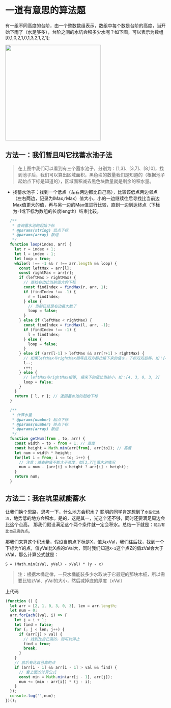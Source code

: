 # 一道有意思的算法题

有一组不同高度的台阶，由一个整数数组表示，数组中每个数是台阶的高度，当开始下雨了（水足够多），台阶之间的水坑会积多少水呢？如下图，可以表示为数组[0,1,0,2,1,0,1,3,2,1,2,1];

<img src="https://s2.ax1x.com/2019/01/17/kpAGz8.png" width="300">

## 方法一：我们暂且叫它找蓄水池子法

> 在上图中我们可以看到有三个蓄水池子，分别为：[1,3]、[3,7]、[8,10]，找到池子后，我们可以算出区域面积，黑色块的数量我们是知道的（根据池子起始点下标是知道的），区域面积减去黑色块数量就是剩余的积水量。

* 找蓄水池子：找到一个低点（左右两边都比自己高），比较该低点两边邻点（左右两边，记录为lMax,rMax）值大小，小的一边继续往后寻找比当前边Max值更大的值，再与另一边的Max值进行比较，直到一边到达终点（下标为-1或下标为数组的长度length）结束比较。

```javascript
  /**
   * 查询蓄水池的起始下标
   * @params(string) 低点下标
   * @params(array) 数组
   */
  function loop(index, arr) {
    let r = index + 1;
    let l = index - 1;
    let loop = true;
    while(l !== -1 && r !== arr.length && loop) {
      const leftMax = arr[l];
      const rightMax = arr[r];
      if (leftMax > rightMax) {
        // 查找右边比当前值大的下标
        const findIndex = findMax(r, arr, 1);
        if (findIndex !== -1) {
          r = findIndex;
        } else {
          // 当前已经是右边最大数了
          loop = false;
        }
      } else if (leftMax < rightMax) {
        const findIndex = findMax(l, arr, -1);
        if (findIndex !== -1) {
          l = findIndex;
        } else {
          loop = false;
        }
      } else if (arr[l-1] > leftMax && arr[r+1] > rightMax) { 
        // 如果leftMax与rightMax相等且双方都比接下来的值小，下标双双后移，如：[4, 3, 0, 3, 5]
        l--;
        r++;
      } else {
        // leftMax与rightMax相等, 接来下的值比当前小，如：[4, 3, 0, 3, 2]
        loop = false;
      }
    }
    return { l, r }; // 返回蓄水池的起始下标
  }
```

```javascript
  /**
   * 计算水量
   * @params(number) 起点下标
   * @params(number) 终点下标
   * @params(array) 数组
   */
  function getNum(from , to, arr) {
    const width = to - from + 1; // 宽度
    const height = Math.min(arr[from], arr[to]); // 高度
    let num = width * height;
    for(let i = from; i <= to; i++) {
      // 注意：减去的值不能大于高度，如[3,7]蓄水池情况
      num = num - (arr[i] < height ? arr[i] : height); 
    }
    return num;
  }
```

## 方法二：我在坑里就能蓄水

让我们换个思路，思考一下，什么地方会积水？
聪明的同学肯定想到了`水往低处流`，地势低的地方会积水。是的，这是其一，光这个还不够，同时还要满足周边会比这个点高。
那我们假设满足这个两个条件就一定会积水。总结一下就是：`前后有比自己高的点`。

那我们来算这个积水量，假设当前点下标是X，值为xVal，我们往后找，找到一个下标为Y的点，值yVal比X点的xVal大，同时我们知道`X-1`这个点Z的值zVal会大于xVal，那么计算公式就是：

`S = (Math.min(zVal, yVal) - xVal) * (y - x)`

> 注：根据木桶定律，一只水桶能装多少水取决于它最短的那块木板，所以需要比较zVal、yVal的大小，然后减掉底的厚度（xVal）

上代码

```javascript
(function () {
  let arr = [2, 1, 0, 3, 0, 3], len = arr.length;
  let num = 0;
  arr.forEach((val, i) => {
    let j = i + 1;
    let find = false;
    for (; j < len; j++) {
      if (arr[j] > val) {
        // 找到比自己高的，则可以停止
        find = true;
        break;
      }
    }
    // 前后有比自己高的点
    if (arr[i - 1] && arr[i - 1] > val && find) {
      // 套上面的计算公式
      const min = Math.min(arr[i - 1], arr[j]);
      num += (min - arr[i]) * (j - i);
    }
  });
  console.log('',num);
})();
```
